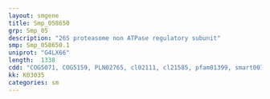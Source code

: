 ```yaml
---
layout: smgene
title: Smp_058650
grp: Smp_05
description: "26S proteasome non ATPase regulatory subunit"
smp: Smp_058650.1
uniprot: "G4LX66"
length:  1338
cdd: "COG5071, COG5159, PLN02765, cl02111, cl21585, pfam01399, smart00753"
kk: K03035
categories: sm
---
```

